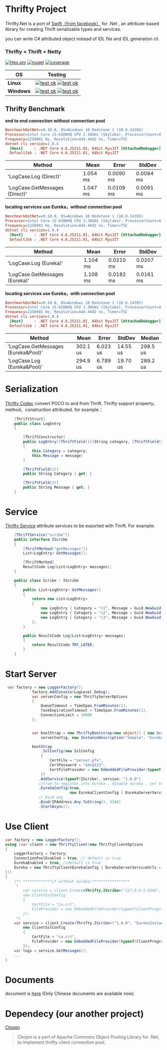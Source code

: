# Thrifty Project

   
   
Thrifty.Net is a port of [Swift（from facebook）](https://github.com/facebook/swift) for .Net , an attribute-based library for creating Thrift serializable types and services.

you can write C# attributed object instead of IDL file and IDL generation cli.

### Thrifty = Thrift + Netty


[![Hex.pm](https://img.shields.io/hexpm/l/plug.svg)]()
[![nuget](https://img.shields.io/badge/nuget-coming%20soon-ff69b4.svg)]()
[![coverage](https://img.shields.io/badge/coverage-92%25-red.svg)]()

|       OS      | Testing |
|-------------|:----------:|
|**Linux**|[![test ok](https://img.shields.io/badge/eureka-testing%20pass-green.svg)]() [![test ok](https://img.shields.io/badge/end2end-testing%20pass-green.svg)]()|
|**Windows**  |[![test ok](https://img.shields.io/badge/eureka-testing%20pass-green.svg)]() [![test ok](https://img.shields.io/badge/end2end-testing%20pass-green.svg)]()|

## Thrifty Benchmark  

**end to end connection without connection pool**


```ini
BenchmarkDotNet=v0.10.8, OS=Windows 10 Redstone 1 (10.0.14393)
Processor=Intel Core i5-6300HQ CPU 2.30GHz (Skylake), ProcessorCount=4
Frequency=2250001 Hz, Resolution=444.4442 ns, Timer=TSC
dotnet cli version=1.0.4
  [Host]     : .NET Core 4.6.25211.01, 64bit RyuJIT [AttachedDebugger]
  DefaultJob : .NET Core 4.6.25211.01, 64bit RyuJIT
```

Method|Mean|Error|StdDev
------------------------------ |---------|----------|----------
'LogCase.Log (Direct)'|1.054 ms|0.0090 ms|0.0084 ms
'LogCase.GetMessages (Direct)'|1.047 ms|0.0109 ms|0.0091 ms

**locating services  use Eureka，without connection pool**

```ini
BenchmarkDotNet=v0.10.8, OS=Windows 10 Redstone 1 (10.0.14393)
Processor=Intel Core i5-6300HQ CPU 2.30GHz (Skylake), ProcessorCount=4
Frequency=2250001 Hz, Resolution=444.4442 ns, Timer=TSC
dotnet cli version=1.0.4
  [Host]     : .NET Core 4.6.25211.01, 64bit RyuJIT [AttachedDebugger]
  DefaultJob : .NET Core 4.6.25211.01, 64bit RyuJIT
```

 Method|Mean|Error|StdDev
------------------------------- |---------|----------|----------
'LogCase.Log (Eureka)'|1.104 ms|0.0210 ms|0.0207 ms
'LogCase.GetMessages (Eureka)'|1.108 ms|0.0182 ms|0.0161 ms

**locating services  use Eureka，with connection pool**
```ini
BenchmarkDotNet=v0.10.8, OS=Windows 10 Redstone 1 (10.0.14393)
Processor=Intel Core i5-6300HQ CPU 2.30GHz (Skylake), ProcessorCount=4
Frequency=2250001 Hz, Resolution=444.4442 ns, Timer=TSC
dotnet cli version=1.0.4
  [Host]     : .NET Core 4.6.25211.01, 64bit RyuJIT [AttachedDebugger]
  DefaultJob : .NET Core 4.6.25211.01, 64bit RyuJIT
```

Method|Mean|Error|StdDev|Median
 ------------------------------- |---------|---------|---------|---------
'LogCase.GetMessages (Eureka&Pool)' | 302.1 us | 6.023 us | 14.55 us | 298.5 us
'LogCase.Log (Eureka&Pool)' | 294.9 us | 6.789 us | 19.70 us | 289.2 us



# Serialization 

[Thrifty Codec](src/Thrifty.Services/Codecs) convert POCO to and from Thrift.
Thrifty support property、method、construction attributed. for example：

```csharp
    [ThriftStruct]
    public class LogEntry
    {

        [ThriftConstructor]
        public LogEntry([ThriftField(1)]String category, [ThriftField(2)]String message)
        {
            this.Category = category;
            this.Message = message;
        }

        [ThriftField(1)]
        public String Category { get; }

        [ThriftField(2)]
        public String Message { get; }
    }
```

# Service 

[Thrifty Service](src/Thrifty.Services/) attribute services to be exported with Thrift. For example:

```csharp
    [ThriftService("scribe")]
    public interface IScribe
    {
        [ThriftMethod("getMessages")]
        List<LogEntry> GetMessages();

        [ThriftMethod]
        ResultCode Log(List<LogEntry> messages);
    }

    public class Scribe : IScribe
    {
        public List<LogEntry> GetMessages()
        {
            return new List<LogEntry>
            {
                new LogEntry { Category = "c1", Message = Guid.NewGuid().ToString() },
                new LogEntry { Category = "c2", Message = Guid.NewGuid().ToString() },
                new LogEntry { Category = "c3", Message = Guid.NewGuid().ToString() }
            };
        }

        public ResultCode Log(List<LogEntry> messages)
        {
            return ResultCode.TRY_LATER;
        }
    }
```


# Start Server

```csharp
 var factory = new LoggerFactory();
            factory.AddConsole(LogLevel.Debug);
            var serverConfig = new ThriftyServerOptions
            {
                QueueTimeout = TimeSpan.FromMinutes(1),
                TaskExpirationTimeout = TimeSpan.FromMinutes(1),
                ConnectionLimit = 10000
            };


            var bootStrap = new ThriftyBootstrap(new object[] { new Scribe() },
                serverConfig, new InstanceDescription("Sample", "EurekaInstance1", "127.0.0.1"), factory);

            bootStrap
                .SslConfig(new SslConfig
                {
                    CertFile = "server.pfx",
                    CertPassword = "abc@123",
                    CertFileProvider = new EmbeddedFileProvider(typeof(Program).GetTypeInfo().Assembly)
                })
               .AddService(typeof(IScribe), version: "1.0.0")
               //true to register into eureka , disable eureka , set to false
               .EurekaConfig(true, 
                             new EurekaClientConfig { EurekaServerServiceUrls = "http://192.168.0.10:8761/eureka" })
               // bind any
               .Bind(IPAddress.Any.ToString(), 3366)
               .StartAsync();
```

# Use Client

```csharp
var factory = new LoggerFactory();
using (var client = new ThriftyClient(new ThriftyClientOptions
{
    LoggerFactory = factory,
    ConnectionPoolEnabled = true, // default is true
    EurekaEnabled = true, //default is true
    Eureka = new ThriftyClientEurekaConfig { EurekaServerServiceUrls = "http://192.168.0.10:8761/eureka" } //optional
}))
{
    /** *************if without eureka:*****************
     * 
        var service = client.Create<Thrifty.IScribe>("127.0.0.1:3366",
        new ClientSslConfig
        {
            CertFile = "ca.crt",
            FileProvider = new EmbeddedFileProvider(typeof(ClientProgram).GetTypeInfo().Assembly)
        });
     */
    var service = client.Create<Thrifty.IScribe>("1.0.0", "EurekaInstance1",
        new ClientSslConfig
        {
            CertFile = "ca.crt",
            FileProvider = new EmbeddedFileProvider(typeof(ClientProgram).GetTypeInfo().Assembly)
        });
    var logs = service.GetMessages();
    ...
}
```



# Documents

document is [here](https://github.com/endink/Thrifty/wiki) (Only Chinese documents are available now).

# Dependecy (our another project)

[Chopin](https://github.com/endink/Chopin) 
> Chopin is a port of Apache Commons Object Pooling Library for .Net, to implement thrifty client connection pool.